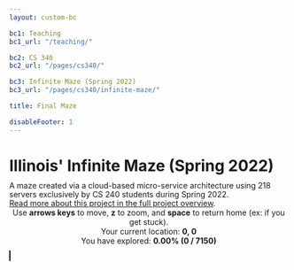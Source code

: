 ```yaml
---
layout: custom-bc

bc1: Teaching
bc1_url: "/teaching/"

bc2: CS 340
bc2_url: "/pages/cs340/"

bc3: Infinite Maze (Spring 2022)
bc3_url: "/pages/cs340/infinite-maze/"

title: Final Maze

disableFooter: 1
---
```


# Illinois' Infinite Maze (Spring 2022)

<div style="font-size: 14px; margin-top: -8px; line-height: 16px;">
  A maze created via a cloud-based micro-service architecture using 218 servers exclusively by CS 240 students during Spring 2022.<br><a href="/teaching/cs340/infinite-maze/">Read more about this project in the full project overview</a>.
</div>

<div class="row mt-2" style="text-align:center; margin-bottom: 10px;">
  <div class="col-12 mb-1">
    Use <b>arrows keys</b> to move, <b>z</b> to zoom, and <b>space</b> to return home (ex: if you get stuck).
  </div>
  <div class="col-6">
    Your current location: <b id="location">0, 0</b>
  </div>
  <div class="col-6">
    You have explored: <b id="explored">0.00% (0 / 7150)</b>
  </div>
</div>

<div id="maze" class="text-center">
  <canvas id="myCanvas" width="1000" height="600" style="border: solid 1px black"></canvas>
</div>

<script src="https://code.jquery.com/jquery-3.5.1.min.js" integrity="sha256-9/aliU8dGd2tb6OSsuzixeV4y/faTqgFtohetphbbj0=" crossorigin="anonymous" ></script>
<script type="text/javascript" src="js/paper-full.js"></script>
<script type="text/javascript" src="js/maze.js"></script>
<script type="text/javascript" src="js/index.js"></script>